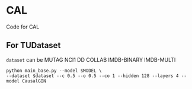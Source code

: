 # CAL
Code for CAL
## For TUDataset
``dataset`` can be MUTAG NCI1 DD COLLAB IMDB-BINARY IMDB-MULTI

```
python main_base.py --model $MODEL \
--dataset $dataset --c 0.5 --o 0.5 --co 1 --hidden 128 --layers 4 --model CausalGIN
```


